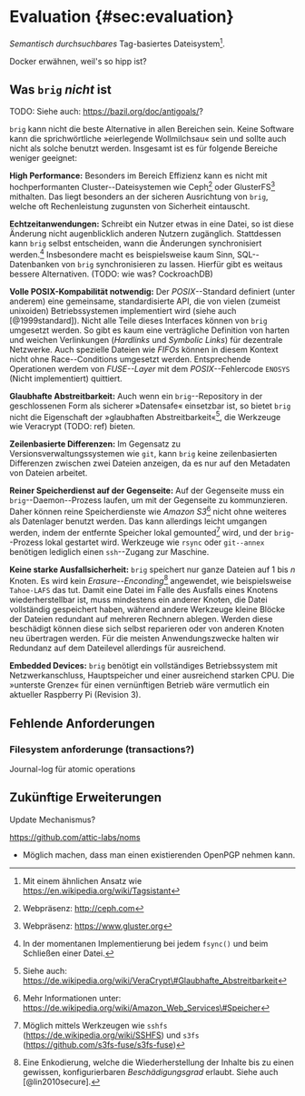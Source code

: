 # Evaluation {#sec:evaluation}

*Semantisch durchsuchbares* Tag-basiertes Dateisystem[^TAG].

Docker erwähnen, weil's so hipp ist?


[^TAG]: Mit einem ähnlichen Ansatz wie <https://en.wikipedia.org/wiki/Tagsistant>

## Was ``brig`` *nicht* ist

TODO: Siehe auch: https://bazil.org/doc/antigoals/?

``brig`` kann nicht die beste Alternative in allen Bereichen sein. Keine
Software kann die sprichwörtliche »eierlegende Wollmilchsau« sein und sollte
auch nicht als solche benutzt werden. Insgesamt ist es für folgende Bereiche
weniger geeignet:

**High Performance:** Besonders im Bereich Effizienz kann es nicht mit hochperformanten
Cluster--Dateisystemen wie Ceph[^CEPH] oder GlusterFS[^GLUSTER] mithalten.  Das
liegt besonders an der sicheren Ausrichtung von ``brig``, welche oft
Rechenleistung zugunsten von Sicherheit eintauscht. 

**Echtzeitanwendungen:** Schreibt ein Nutzer etwas in eine Datei, so ist diese
Änderung nicht augenblicklich anderen Nutzern zugänglich. Stattdessen kann
``brig`` selbst entscheiden, wann die Änderungen synchronisiert
werden.[^SYNC_NOTE] Insbesondere macht es beispielsweise kaum Sinn,
SQL--Datenbanken von ``brig`` synchronisieren zu lassen. Hierfür gibt es
weitaus bessere Alternativen. (TODO: wie was? CockroachDB)

[^SYNC_NOTE]: In der momentanen Implementierung bei jedem ``fsync()`` und beim Schließen einer Datei.

**Volle POSIX-Kompabilität notwendig:** Der *POSIX*--Standard definiert (unter
anderem) eine gemeinsame, standardisierte API, die von vielen (zumeist
unixoiden) Betriebssystemen implementiert wird (siehe auch [@1999standard]).
Nicht alle Teile dieses Interfaces können von ``brig`` umgesetzt werden. So
gibt es kaum eine verträgliche Definition von harten und weichen Verlinkungen
(*Hardlinks* und *Symbolic Links*) für dezentrale Netzwerke. Auch spezielle
Dateien wie *FIFOs* können in diesem Kontext nicht ohne Race--Conditions
umgesetzt werden. Entsprechende Operationen werdem von *FUSE--Layer* mit
dem *POSIX*--Fehlercode ``ENOSYS`` (Nicht implementiert) quittiert.

**Glaubhafte Abstreitbarkeit:** Auch wenn ein ``brig``--Repository in der
geschlossenen Form als sicherer »Datensafe« einsetzbar ist, so bietet ``brig``
nicht die Eigenschaft der »glaubhaften Abstreitbarkeit«[^ABSTREIT], die
Werkzeuge wie Veracrypt (TODO: ref) bieten.

**Zeilenbasierte Differenzen:** Im Gegensatz zu Versionsverwaltungssystemen wie ``git``,
kann ``brig`` keine zeilenbasierten Differenzen zwischen zwei Dateien anzeigen,
da es nur auf den Metadaten von Dateien arbeitet. 

**Reiner Speicherdienst auf der Gegenseite:** Auf der Gegenseite muss ein
``brig``--Daemon--Prozess laufen, um mit der Gegenseite zu kommunzieren. Daher
können reine Speicherdienste wie *Amazon S3*[^AMAZON_S3] nicht ohne weiteres
als Datenlager benutzt werden. Das kann allerdings leicht umgangen werden,
indem der entfernte Speicher lokal gemounted[^REMOTE_MOUNT] wird, und der
``brig``--Prozess lokal gestartet wird. Werkzeuge wie ``rsync`` oder ``git--annex``
benötigen lediglich einen ``ssh``--Zugang zur Maschine.

**Keine starke Ausfallsicherheit:** ``brig`` speichert nur ganze Dateien auf
$1$ bis $n$ Knoten. Es wird kein *Erasure--Enconding*[^ERASURE_ENCODING]
angewendet, wie beispielsweise ``Tahoe-LAFS`` das tut. Damit eine Datei im
Falle des Ausfalls eines Knotens wiederherstellbar ist, muss mindestens ein
anderer Knoten, die Datei vollständig gespeichert haben, während andere
Werkzeuge kleine Blöcke der Dateien redundant auf mehreren Rechnern ablegen.
Werden diese beschädigt können diese sich selbst reparieren oder von anderen
Knoten neu übertragen werden. Für die meisten Anwendungszwecke halten wir
Redundanz auf dem Dateilevel allerdings für ausreichend.

**Embedded Devices:** ``brig`` benötigt ein vollständiges Betriebssystem mit
Netzwerkanschluss, Hauptspeicher und einer ausreichend starken CPU. Die
»unterste Grenze« für einen vernünftigen Betrieb wäre vermutlich ein aktueller
Raspberry Pi (Revision 3).

[^REMOTE_MOUNT]: Möglich mittels Werkzeugen wie ``sshfs``
(<https://de.wikipedia.org/wiki/SSHFS>) und ``s3fs``
(<https://github.com/s3fs-fuse/s3fs-fuse>)

[^AMAZON_S3]: Mehr Informationen unter:
<https://de.wikipedia.org/wiki/Amazon_Web_Services\#Speicher>

[^REPO]: *Repository:* Hier ein »magischer« Ordner in denen alle Dateien im
Netzwerk angezeigt werden.

[^ERASURE_ENCODING]: Eine Enkodierung, welche die Wiederherstellung der Inhalte
bis zu einen gewissen, konfigurierbaren *Beschädigungsgrad* erlaubt. Siehe auch
[@lin2010secure]. 

[^CEPH]: Webpräsenz: <http://ceph.com>
[^GLUSTER]: Webpräsenz: <https://www.gluster.org>
[^ABSTREIT]: Siehe auch: <https://de.wikipedia.org/wiki/VeraCrypt\#Glaubhafte_Abstreitbarkeit>

## Fehlende Anforderungen

### Filesystem anforderunge (transactions?)

Journal-log für atomic operations

## Zukünftige Erweiterungen

Update Mechanismus?

https://github.com/attic-labs/noms

* Möglich machen, dass man einen existierenden OpenPGP nehmen kann.
